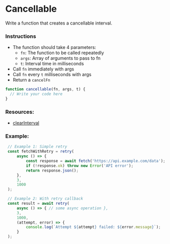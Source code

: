 # Cancellable

Write a function that creates a cancellable interval.

### Instructions

- The function should take 4 parameters:
  - `fn`: The function to be called repeatedly
  - `args`: Array of arguments to pass to fn
  - `t`: Interval time in milliseconds
- Call `fn` immediately with args
- Call `fn` every `t` milliseconds with args
- Return a `cancelFn`

```js
function cancellable(fn, args, t) {
  // Write your code here
}
```

### Resources:

- [clearInterval](https://developer.mozilla.org/en-US/docs/Web/API/Window/clearInterval)

### Example:

```js
 // Example 1: Simple retry
 const fetchWithRetry = retry(
     async () => {
         const response = await fetch('https://api.example.com/data');
         if (!response.ok) throw new Error('API error');
         return response.json();
     },
     3,
     1000
 );

 // Example 2: With retry callback
 const result = await retry(
     async () => { // some async operation },
     3,
     1000,
     (attempt, error) => {
         console.log(`Attempt ${attempt} failed: ${error.message}`);
     }
 );
```
